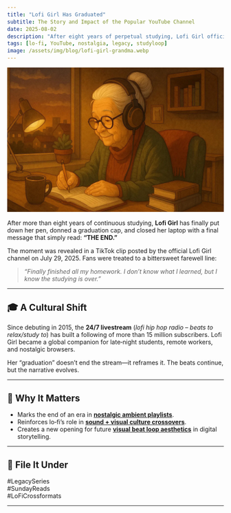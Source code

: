 ```yaml
---
title: "Lofi Girl Has Graduated"
subtitle: The Story and Impact of the Popular YouTube Channel
date: 2025-08-02
description: "After eight years of perpetual studying, Lofi Girl officially 'graduates'—what it means for the livestream phenomenon and lo‑fi culture."
tags: [lo‑fi, YouTube, nostalgia, legacy, studyloop]
image: /assets/img/blog/lofi-girl-grandma.webp
---
```


![Parody illustration of Lofi Girl as a grandma after years of studying — fan meme parody](/assets/img/blog/lofi-girl-grandma.webp)

After more than eight years of continuous studying, **Lofi Girl** has finally put down her pen, donned a graduation cap, and closed her laptop with a final message that simply read: **“THE END.”**

The moment was revealed in a TikTok clip posted by the official Lofi Girl channel on July 29, 2025. Fans were treated to a bittersweet farewell line:

> _“Finally finished all my homework. I don’t know what I learned, but I know the studying is over.”_

---

## 🎓 A Cultural Shift

Since debuting in 2015, the **24/7 livestream** (_lofi hip hop radio – beats to relax/study to_) has built a following of more than 15 million subscribers. Lofi Girl became a global companion for late‑night students, remote workers, and nostalgic browsers.

Her “graduation” doesn’t end the stream—it reframes it. The beats continue, but the narrative evolves.

---

## 🌌 Why It Matters

- Marks the end of an era in **[nostalgic ambient playlists](/tags/nostalgic/)**.
- Reinforces lo‑fi’s role in **[sound + visual culture crossovers](/tags/crossovers/)**.
- Creates a new opening for future **[visual beat loop aesthetics](/tags/visual-beat-loop/)** in digital storytelling.

---

## 📌 File It Under

#LegacySeries  
#SundayReads  
#LoFiCrossformats

---

